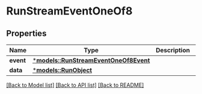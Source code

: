 # RunStreamEventOneOf8

## Properties
Name | Type | Description | Notes
------------ | ------------- | ------------- | -------------
**event** | [***models::RunStreamEventOneOf8Event**](RunStreamEvent_oneOf_8_event.md) |  | 
**data** | [***models::RunObject**](RunObject.md) |  | 

[[Back to Model list]](../README.md#documentation-for-models) [[Back to API list]](../README.md#documentation-for-api-endpoints) [[Back to README]](../README.md)


